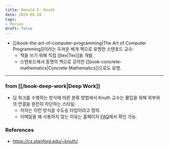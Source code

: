 ```yaml
---
title: Donald E. Knuth
date: 2024-06-28
tags:
- Person
draft: false
---
```



- [[/book-the-art-of-computer-programming|The Art of Computer Programming]]이라는 두꺼운 베개 책으로 유명한 스탠포드 교수:
    - 책을 쓰기 위해 직접 [[tex|Tex]]을 개발.
    - 스탠포드에서 동명의 책으로 강의한 [[book-concrete-mathematics|Concrete Mathematics]]으로도 유명.


---
### from [[/book-deep-work|Deep Work]]
- 딥 워크를 수행하는 방식에 따른 분류 방법에서 Knuth 교수는 몰입을 위해 외부와의 연결을 완전히 차단하는 스타일:
    - 저자는 이런 방식을 수도승 타입이라고 정의.
    - 이메일을 왜 사용하지 않는 이유는 홈페이지 [FAQ](https://cs.stanford.edu/~knuth/email.html)에서 확인 가능.



### References
- https://cs.stanford.edu/~knuth/